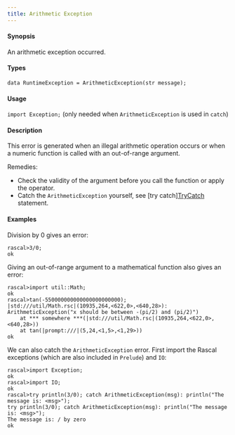 ```yaml
---
title: Arithmetic Exception
---
```


#### Synopsis

An arithmetic exception occurred.

#### Types

`data RuntimeException = ArithmeticException(str message);`
       
#### Usage

`import Exception;` (only needed when `ArithmeticException` is used in `catch`)

#### Description

This error is generated when an illegal arithmetic operation occurs or when
a numeric function  is called with an out-of-range argument.

Remedies:

*  Check the validity of the argument before you call the function or apply the operator.
*  Catch the `ArithmeticException` yourself, see [try catch][TryCatch](../../../Rascal/Statements/TryCatch) statement.

#### Examples

Division by 0 gives an error:

```rascal-shell
rascal>3/0;
ok
```
Giving an out-of-range argument to a mathematical function also gives an error:

```rascal-shell
rascal>import util::Math;
ok
rascal>tan(-550000000000000000000000);
|std:///util/Math.rsc|(10935,264,<622,0>,<640,28>): ArithmeticException("x should be between -(pi/2) and (pi/2)")
	at *** somewhere ***(|std:///util/Math.rsc|(10935,264,<622,0>,<640,28>))
	at tan(|prompt:///|(5,24,<1,5>,<1,29>))
ok
```
We can also catch the `ArithmeticException` error. First import the Rascal exceptions (which are also included in `Prelude`)
and `IO`:

```rascal-shell
rascal>import Exception;
ok
rascal>import IO;
ok
rascal>try println(3/0); catch ArithmeticException(msg): println("The message is: <msg>");
try println(3/0); catch ArithmeticException(msg): println("The message is: <msg>");
The message is: / by zero
ok
```


